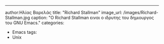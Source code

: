 ---
author:Ηλίας Βαρελάς 
title: "Richard Stallman"
image_url: /images/Richard-Stallman.jpg
caption: "Ο Richard Stallman ειναι ο ιδρυτης του δημιουργος του GNU Emacs."
categories:
  - Emacs
 tags:
  - Unix
  
